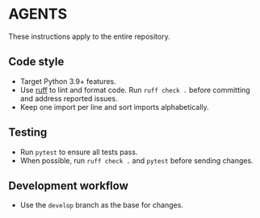 # AGENTS

These instructions apply to the entire repository.

## Code style
- Target Python 3.9+ features.
- Use [ruff](https://docs.astral.sh/ruff/) to lint and format code. Run `ruff check .` before committing and address reported issues.
- Keep one import per line and sort imports alphabetically.

## Testing
- Run `pytest` to ensure all tests pass.
- When possible, run `ruff check .` and `pytest` before sending changes.

## Development workflow
- Use the `develop` branch as the base for changes.

